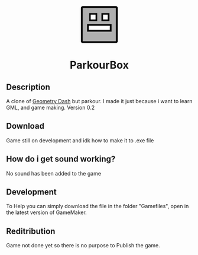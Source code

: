 <div align="center">
<img src="./logo.png" width="100" height="100" alt="The Geomery dash Gray block as the logo">

# ParkourBox
</div>

## Description
A clone of [Geometry Dash](https://geometrydash.io/) but parkour. I made it just because i want to learn GML, and game making. Version 0.2

## Download

Game still on development and idk how to make it to .exe file

## How do i get sound working?

No sound has been added to the game

## Development

To Help you can simply download the file in the folder "Gamefiles", open in the latest version of GameMaker.

## Reditribution

Game not done yet so there is no purpose to Publish the game.
